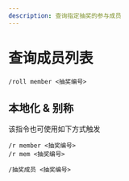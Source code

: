 ```yaml
---
description: 查询指定抽奖的参与成员
---
```


# 查询成员列表

```
/roll member <抽奖编号>
```

## 本地化 & 别称

该指令也可使用如下方式触发

```
/r member <抽奖编号>
/r mem <抽奖编号>

/抽奖成员 <抽奖编号>
```
